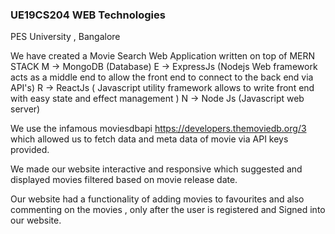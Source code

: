 ### UE19CS204  WEB Technologies ###
PES University , Bangalore 

We have created a Movie Search Web Application written on top of MERN STACK
M -> MongoDB (Database)
E -> ExpressJs (Nodejs Web framework acts as a middle end to allow the front end to connect to the back end via API's)
R -> ReactJs ( Javascript utility framework allows to write front end with easy state and effect management )
N -> Node Js (Javascript web server)


We use the infamous moviesdbapi  https://developers.themoviedb.org/3 which allowed us to fetch data and meta data of movie via API keys provided.

We made our website interactive and responsive which suggested and displayed movies filtered based on movie release date.

Our website had  a functionality of adding movies to favourites and also commenting on the movies , only after the user is registered and Signed into our website.




